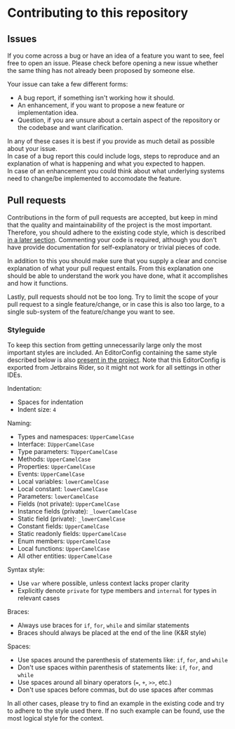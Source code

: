 # Contributing to this repository
## Issues
If you come across a bug or have an idea of a feature you want to see, feel free to open an issue.
Please check before opening a new issue whether the same thing has not already been proposed by someone else.

Your issue can take a few different forms:
- A bug report, if something isn't working how it should.
- An enhancement, if you want to propose a new feature or implementation idea.
- Question, if you are unsure about a certain aspect of the repository or the codebase and want clarification.

In any of these cases it is best if you provide as much detail as possible about your issue.  
In case of a bug report this could include logs, steps to reproduce and an explanation of what is happening and what you expected to happen.  
In case of an enhancement you could think about what underlying systems need to change/be implemented to accomodate the feature.

## Pull requests
Contributions in the form of pull requests are accepted, but keep in mind that the quality and maintainability of the project is the most important.
Therefore, you should adhere to the existing code style, which is described [in a later section](https://github.com/Extremelyd1/HKMP/blob/master/CONTRIBUTING.md#styleguide).
Commenting your code is required, although you don't have provide documentation for self-explanatory or trivial pieces of code.

In addition to this you should make sure that you supply a clear and concise explanation of what your pull request entails.
From this explanation one should be able to understand the work you have done, what it accomplishes and how it functions.

Lastly, pull requests should not be too long.
Try to limit the scope of your pull request to a single feature/change, or in case this is also too large, to a single sub-system of the feature/change you want to see.

### Styleguide
To keep this section from getting unnecessarily large only the most important styles are included.
An EditorConfig containing the same style described below is also [present in the project](https://github.com/Extremelyd1/HKMP/blob/master/.editorconfig).
Note that this EditorConfig is exported from Jetbrains Rider, so it might not work for all settings in other IDEs.

Indentation:
- Spaces for indentation
- Indent size: `4`

Naming:
- Types and namespaces: `UpperCamelCase`
- Interface: `IUpperCamelCase`
- Type parameters: `TUpperCamelCase`
- Methods: `UpperCamelCase`
- Properties: `UpperCamelCase`
- Events: `UpperCamelCase`
- Local variables: `lowerCamelCase`
- Local constant: `lowerCamelCase`
- Parameters: `lowerCamelCase`
- Fields (not private): `UpperCamelCase`
- Instance fields (private): `_lowerCamelCase`
- Static field (private): `_lowerCamelCase`
- Constant fields: `UpperCamelCase`
- Static readonly fields: `UpperCamelCase`
- Enum members: `UpperCamelCase`
- Local functions: `UpperCamelCase`
- All other entities: `UpperCamelCase`

Syntax style:
- Use `var` where possible, unless context lacks proper clarity
- Explicitly denote `private` for type members and `internal` for types in relevant cases

Braces:
- Always use braces for `if`, `for`, `while` and similar statements
- Braces should always be placed at the end of the line (K&R style)

Spaces:
- Use spaces around the parenthesis of statements like: `if`, `for`, and `while`
- Don't use spaces within parenthesis of statements like: `if`, `for`, and `while`
- Use spaces around all binary operators (`=`, `+`, `>>`, etc.)
- Don't use spaces before commas, but do use spaces after commas

In all other cases, please try to find an example in the existing code and try to adhere to the style used there.
If no such example can be found, use the most logical style for the context.